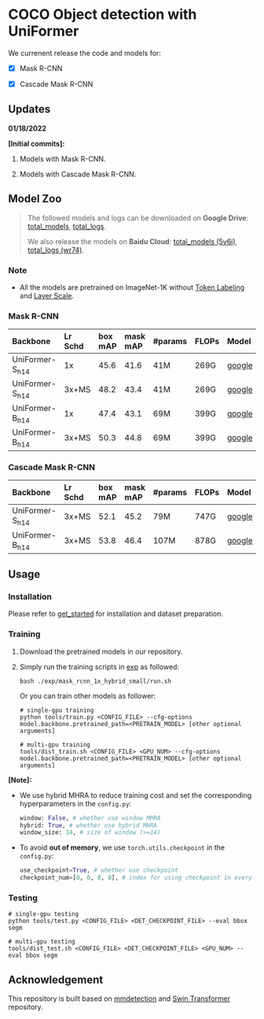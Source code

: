 # COCO Object detection with UniFormer

We currenent release the code and models for:

- [x] Mask R-CNN

- [x] Cascade Mask R-CNN

  

## Updates

**01/18/2022**

**\[Initial commits\]:** 

1. Models with Mask R-CNN.

2. Models with Cascade Mask R-CNN.

   

## Model Zoo

>  The followed models and logs can be downloaded on **Google Drive**: [total_models](https://drive.google.com/drive/folders/12tOzgxF0e4fdqOHGOQFlM5eakrlKx3Ml?usp=sharing), [total_logs](https://drive.google.com/drive/folders/12wFRaILxeITdCNYZj1S38n4iaNn9trt8?usp=sharing). 
>
> We also release the models on **Baidu Cloud**: [total_models (5v6i)](https://pan.baidu.com/s/16hSrbdPxodHvcx6GcSKGsw), [total_logs (wr74)](https://pan.baidu.com/s/1RFM4X7NgjtCM-1OlWiGdyA).

### Note

- All the models are pretrained on ImageNet-1K without [Token Labeling](https://arxiv.org/abs/2104.10858) and [Layer Scale](https://arxiv.org/abs/2103.17239).

### Mask R-CNN

| Backbone | Lr Schd | box mAP | mask mAP | #params | FLOPs | Model | Log | Shell |
| :--- | :--- | :--- | :--- | :--- | :--- | :--- | :--- |:--- |
| UniFormer-S<sub>h14</sub> | 1x | 45.6 | 41.6 | 41M | 269G | [google](https://drive.google.com/file/d/13KhBYkHKQg-CyhAgn1LQM1K0R4bwSpWT/view?usp=sharing) | [google](https://drive.google.com/file/d/130ys7x9VJ_F0qwBMZSdjIXpN_nY2V3yT/view?usp=sharing) | [run.sh](exp/mask_rcnn_1x_hybrid_small/run.sh)/[config](exp/mask_rcnn_1x_hybrid_small/config.py) |
| UniFormer-S<sub>h14</sub> | 3x+MS | 48.2 | 43.4 | 41M | 269G | [google](https://drive.google.com/file/d/13O6P-spXbWuXgUjLw8AyRITYTwhdOwuD/view?usp=sharing) | [google](https://drive.google.com/file/d/1337Ee1HWpUl6L9NupO2XjUfkcUrfD2-P/view?usp=sharing) | [run.sh](exp/mask_rcnn_3x_ms_hybrid_small/run.sh)/[config](exp/mask_rcnn_3x_ms_hybrid_small/config.py) |
| UniFormer-B<sub>h14</sub> | 1x | 47.4 | 43.1 | 69M | 399G | [google](https://drive.google.com/file/d/13YrVEiqFraSuX1NzdhPnhw7bFXTvEii1/view?usp=sharing) | [google](https://drive.google.com/file/d/12yIcaEs9sHoDNwrKOvWTCV2oP0JO31-I/view?usp=sharing) | [run.sh](exp/mask_rcnn_1x_hybrid_base/run.sh)/[config](exp/mask_rcnn_1x_hybrid_base/config.py) |
| UniFormer-B<sub>h14</sub> | 3x+MS | 50.3 | 44.8 | 69M | 399G | [google](https://drive.google.com/file/d/12xyS2xqFSYMkHUiVYVGVW7gaLIxuK2q6/view?usp=sharing) | [google](https://drive.google.com/file/d/13-HUaDv3EmfHqTuatMaoDkay0myO5xPY/view?usp=sharing) | [run.sh](exp/mask_rcnn_3x_ms_hybrid_base/run.sh)/[config](exp/mask_rcnn_3x_ms_hybrid_base/config.py) |

### Cascade Mask R-CNN

| Backbone | Lr Schd | box mAP | mask mAP | #params | FLOPs | Model | Log | Shell |
| :--- | :--- | :--- | :--- | :--- | :--- | :--- | :--- |:--- |
| UniFormer-S<sub>h14</sub> | 3x+MS | 52.1 | 45.2 | 79M | 747G | [google](https://drive.google.com/file/d/13IhpRkh2hE8WfDyw-5-NXSUVZjn9DX20/view?usp=sharing) | [google](https://drive.google.com/file/d/1360aWgKvE29rmcTi__cqAtPtPL19QZUu/view?usp=sharing) | [run.sh](exp/cascade_mask_rcnn_3x_ms_hybrid_small/run.sh)/[config](exp/cascade_mask_rcnn_3x_ms_hybrid_small/config.py) |
| UniFormer-B<sub>h14</sub> | 3x+MS | 53.8 | 46.4 | 107M | 878G | [google](https://drive.google.com/file/d/13G9wc73CmS1Kb-kVelFSDlK-ezUBadzQ/view?usp=sharing) | [google](https://drive.google.com/file/d/1360aWgKvE29rmcTi__cqAtPtPL19QZUu/view?usp=sharing) | [run.sh](exp/cascade_mask_rcnn_3x_ms_hybrid_base/run.sh)/[config](exp/cascade_mask_rcnn_3x_ms_hybrid_base/config.py) |

## Usage

### Installation

Please refer to [get_started](https://github.com/open-mmlab/mmdetection/blob/master/docs/en/get_started.md) for installation and dataset preparation.

### Training

1. Download the pretrained models in our repository.

2. Simply run the training scripts in [exp](exp) as followed:

   ```shell
   bash ./exp/mask_rcnn_1x_hybrid_small/run.sh
   ```

   Or you can train other models as follower:

   ```shell
   # single-gpu training
   python tools/train.py <CONFIG_FILE> --cfg-options model.backbone.pretrained_path=<PRETRAIN_MODEL> [other optional arguments]
   
   # multi-gpu training
   tools/dist_train.sh <CONFIG_FILE> <GPU_NUM> --cfg-options model.backbone.pretrained_path=<PRETRAIN_MODEL> [other optional arguments] 
   ```

**[Note]:**

- We use hybrid MHRA to reduce training cost and set the corresponding hyperparameters in the `config.py`:

  ```python
  window: False, # whether use window MHRA
  hybrid: True, # whether use hybrid MHRA
  window_size: 14, # size of window (>=14)
  ```

- To avoid **out of memory**, we use `torch.utils.checkpoint`  in the `config.py`:

  ```python
  use_checkpoint=True, # whether use checkpoint
  checkpoint_num=[0, 0, 8, 0], # index for using checkpoint in every stage
  ```

### Testing

```shell
# single-gpu testing
python tools/test.py <CONFIG_FILE> <DET_CHECKPOINT_FILE> --eval bbox segm

# multi-gpu testing
tools/dist_test.sh <CONFIG_FILE> <DET_CHECKPOINT_FILE> <GPU_NUM> --eval bbox segm
```

## Acknowledgement

This repository is built based on [mmdetection](https://github.com/open-mmlab/mmdetection) and [Swin Transformer](https://github.com/SwinTransformer/Swin-Transformer-Object-Detection) repository.

